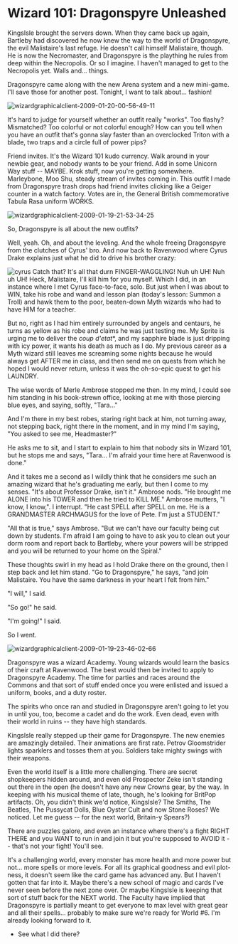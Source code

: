# Wizard 101: Dragonspyre Unleashed

KingsIsle brought the servers down. When they came back up again, Bartleby had discovered he now knew the way to the world of Dragonspyre, the evil Malistaire's last refuge. He doesn't call himself Malistaire, though. He is now the Necromaster, and Dragonspyre is the plaything he rules from deep within the Necropolis. Or so I imagine. I haven't managed to get to the Necropolis yet. Walls and... things.

Dragonspyre came along with the new Arena system and a new mini-game. I'll save those for another post. Tonight, I want to talk about... fashion!

![](http://westkarana.com/wp-content/uploads/2009/01/wizardgraphicalclient-2009-01-20-00-56-49-11.jpg "wizardgraphicalclient-2009-01-20-00-56-49-11")

It's hard to judge for yourself whether an outfit really "works". Too flashy? Mismatched? Too colorful or not colorful enough? How can you tell when you have an outfit that's gonna slay faster than an overclocked Triton with a blade, two traps and a circle full of power pips?

Friend invites. It's the Wizard 101 kudo currency. Walk around in your newbie gear, and nobody wants to be your friend. Add in some Unicorn Way stuff -- MAYBE. Krok stuff, now you're getting somewhere. Marleybone, Moo Shu, steady stream of invites coming in. This outfit I made from Dragonspyre trash drops had friend invites clicking like a Geiger counter in a watch factory. Votes are in, the General British commemorative Tabula Rasa uniform WORKS.

![](http://westkarana.com/wp-content/uploads/2009/01/wizardgraphicalclient-2009-01-19-21-53-34-25.jpg "wizardgraphicalclient-2009-01-19-21-53-34-25")

So, Dragonspyre is all about the new outfits?

Well, yeah. Oh, and about the leveling. And the whole freeing Dragonspyre from the clutches of Cyrus' bro. And now back to Ravenwood where Cyrus Drake explains just what he did to drive his brother crazy:

![](http://westkarana.com/wp-content/uploads/2009/01/cyrus.gif "cyrus") Catch that? It's all that durn FINGER-WAGGLING! Nuh uh UH! Nuh uh UH! Heck, Malistaire, I'll kill him for you myself. Which I did, in an instance where I met Cyrus face-to-face, solo. But just when I was about to WIN, take his robe and wand and lesson plan (today's lesson: Summon a Troll) and hawk them to the poor, beaten-down Myth wizards who had to have HIM for a teacher.

But no, right as I had him entirely surrounded by angels and centaurs, he turns as yellow as his robe and claims he was just testing me. My Sprite is urging me to deliver the *coup d'etat**, and my sapphire blade is just dripping with icy power, it wants his death as much as I do. My previous career as a Myth wizard still leaves me screaming some nights because he would always get AFTER me in class, and then send me on quests from which he hoped I would never return, unless it was the oh-so-epic quest to get his LAUNDRY.

The wise words of Merle Ambrose stopped me then. In my mind, I could see him standing in his book-strewn office, looking at me with those piercing blue eyes, and saying, softly, "Tara..."

And I'm there in my best robes, staring right back at him, not turning away, not stepping back, right there in the moment, and in my mind I'm saying, "You asked to see me, Headmaster?"

He asks me to sit, and I start to explain to him that nobody sits in Wizard 101, but he stops me and says, "Tara... I'm afraid your time here at Ravenwood is done."

And it takes me a second as I wildly think that he considers me such an amazing wizard that he's graduating me early, but then I come to my senses. "It's about Professor Drake, isn't it." Ambrose nods. "He brought me ALONE into his TOWER and then he tried to KILL ME." Ambrose mutters, "I know, I know,". I interrupt. "He cast SPELL after SPELL on me. He is a GRANDMASTER ARCHMAGUS for the love of Pete. I'm just a STUDENT."

"All that is true," says Ambrose. "But we can't have our faculty being cut down by students. I'm afraid I am going to have to ask you to clean out your dorm room and report back to Bartleby, where your powers will be stripped and you will be returned to your home on the Spiral."

These thoughts swirl in my head as I hold Drake there on the ground, then I step back and let him stand. "Go to Dragonspyre," he says, "and join Malistaire. You have the same darkness in your heart I felt from him."

"I will," I said.

"So go!" he said.

"I'm going!" I said.

So I went.

![](http://westkarana.com/wp-content/uploads/2009/01/wizardgraphicalclient-2009-01-19-23-46-02-66.jpg "wizardgraphicalclient-2009-01-19-23-46-02-66")

Dragonspyre was a wizard Academy. Young wizards would learn the basics of their craft at Ravenwood. The best would then be invited to apply to Dragonspyre Academy. The time for parties and races around the Commons and that sort of stuff ended once you were enlisted and issued a uniform, books, and a duty roster.

The spirits who once ran and studied in Dragonspyre aren't going to let you in until you, too, become a cadet and do the work. Even dead, even with their world in ruins -- they have high standards.

KingsIsle really stepped up their game for Dragonspyre. The new enemies are amazingly detailed. Their animations are first rate. Petrov Gloomstrider lights sparklers and tosses them at you. Soldiers take mighty swings with their weapons.

Even the world itself is a little more challenging. There are secret shopkeepers hidden around, and even old Prospector Zeke isn't standing out there in the open (he doesn't have any new Crowns gear, by the way. In keeping with his musical theme of late, though, he's looking for BritPop artifacts. Oh, you didn't think we'd notice, KingsIsle? The Smiths, The Beatles, The Pussycat Dolls, Blue Oyster Cult and now Stone Roses? We noticed. Let me guess -- for the next world, Britain-y Spears?)

There are puzzles galore, and even an instance where there's a fight RIGHT THERE and you WANT to run in and join it but you're supposed to AVOID it -- that's not your fight! You'll see.

It's a challenging world, every monster has more health and more power but not... more spells or more levels. For all its graphical goodness and evil plot-ness, it doesn't seem like the card game has advanced any. But I haven't gotten that far into it. Maybe there's a new school of magic and cards I've never seen before the next zone over. Or maybe KingsIsle is keeping that sort of stuff back for the NEXT world. The Faculty have implied that Dragonspyre is partially meant to get everyone to max level with great gear and all their spells... probably to make sure we're ready for World #6. I'm already looking forward to it.

* See what I did there?

